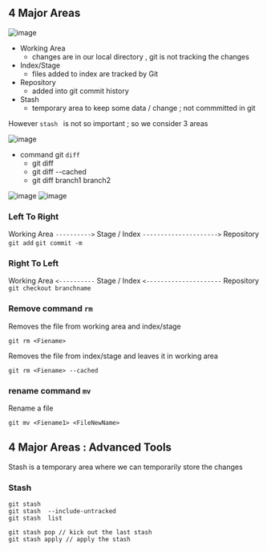 ## 4 Major Areas

![image](https://user-images.githubusercontent.com/8110582/210778851-ecbac434-4f4e-4b02-8ea2-93541ae9c0af.png)

- Working Area 
  - changes are in  our local directory , git is not tracking the changes 
- Index/Stage 
  - files added to index are tracked by Git
- Repository
  - added into git commit history 
- Stash
  - temporary area to keep some data / change ; not commmitted in git


However `stash ` is not so important ; so we consider 3 areas


![image](https://user-images.githubusercontent.com/8110582/210806468-c9d93a7d-d3f7-4b3a-b3a1-bf5f9943424e.png)

- command git `diff`
  - git diff
  - git diff --cached
  - git diff branch1 branch2

![image](https://user-images.githubusercontent.com/8110582/210807060-1f8261a2-4234-41e2-8b3d-1e758a58462a.png)
![image](https://user-images.githubusercontent.com/8110582/210807196-cbd92315-4566-4c25-9ce0-cf0da48f65fb.png)


### Left To Right 

Working Area `---------->` Stage / Index `--------------------->` Repository
            `git add`                      `git commit -m`

### Right To Left
Working Area `<----------` Stage / Index `<---------------------` Repository
`git checkout branchname`



### Remove command `rm`

Removes the file from working area and index/stage
````
git rm <Fiename>
````
Removes the file from   index/stage and leaves it in working area
````
git rm <Fiename> --cached
````


### rename command `mv`

Rename a file
````
git mv <Fiename1> <FileNewName>
````


## 4 Major Areas : Advanced Tools

Stash is a temporary area where we can temporarily store the changes
### Stash 

````
git stash 
git stash  --include-untracked
git stash  list

git stash pop // kick out the last stash
git stash apply // apply the stash 
````